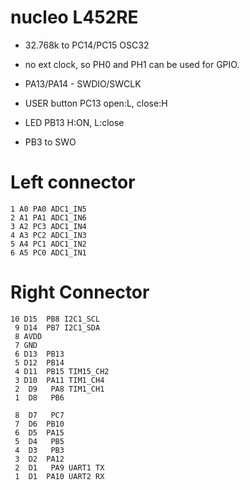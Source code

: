 # nucleo L452RE

- 32.768k to PC14/PC15 OSC32

- no ext clock, so PH0 and PH1 can be used for GPIO.

- PA13/PA14 - SWDIO/SWCLK

- USER button PC13 open:L, close:H
- LED PB13 H:ON, L:close
- PB3 to SWO

# Left connector

```
1 A0 PA0 ADC1_IN5
2 A1 PA1 ADC1_IN6
3 A2 PC3 ADC1_IN4
4 A3 PC2 ADC1_IN3
5 A4 PC1 ADC1_IN2
6 A5 PC0 ADC1_IN1
```

# Right Connector

```
10 D15  PB8 I2C1_SCL
 9 D14  PB7 I2C1_SDA
 8 AVDD 
 7 GND
 6 D13  PB13
 5 D12  PB14
 4 D11  PB15 TIM15_CH2
 3 D10  PA11 TIM1_CH4
 2  D9   PA8 TIM1_CH1
 1  D8   PB6

 8  D7   PC7
 7  D6  PB10
 6  D5  PA15
 5  D4   PB5
 4  D3   PB3
 3  D2  PA12
 2  D1   PA9 UART1 TX
 1  D1  PA10 UART2 RX
```